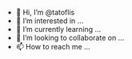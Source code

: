 - 👋 Hi, I’m @tatoflis
- 👀 I’m interested in ...
- 🌱 I’m currently learning ...
- 💞️ I’m looking to collaborate on ...
- 📫 How to reach me ...

<!---
tatoflis/tatoflis is a ✨ special ✨ repository because its `README.md` (this file) appears on your GitHub profile.
You can click the Preview link to take a look at your changes.
--->
